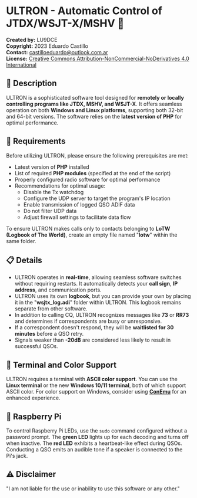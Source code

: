 # ULTRON - Automatic Control of JTDX/WSJT-X/MSHV 🤖

**Created by:** LU9DCE  
**Copyright:** 2023 Eduardo Castillo  
**Contact:** castilloeduardo@outlook.com.ar  
**License:** [Creative Commons Attribution-NonCommercial-NoDerivatives 4.0 International](https://creativecommons.org/licenses/by-nc-nd/4.0/)

## 📜 Description

ULTRON is a sophisticated software tool designed for **remotely or locally controlling programs like JTDX, MSHV, and WSJT-X**. It offers seamless operation on both **Windows and Linux platforms**, supporting both 32-bit and 64-bit versions. The software relies on the **latest version of PHP** for optimal performance.

## 🔧 Requirements

Before utilizing ULTRON, please ensure the following prerequisites are met:
- Latest version of **PHP** installed
- List of required **PHP modules** (specified at the end of the script)
- Properly configured radio software for optimal performance
- Recommendations for optimal usage:
  - Disable the Tx watchdog
  - Configure the UDP server to target the program's IP location
  - Enable transmission of logged QSO ADIF data
  - Do not filter UDP data
  - Adjust firewall settings to facilitate data flow

To ensure ULTRON makes calls only to contacts belonging to **LoTW (Logbook of The World)**, create an empty file named "**lotw**" within the same folder.

## 📋 Details

- ULTRON operates in **real-time**, allowing seamless software switches without requiring restarts. It automatically detects your **call sign**, **IP address**, and communication ports.
- ULTRON uses its own **logbook**, but you can provide your own by placing it in the "**wsjtx_log.adi**" folder within ULTRON. This logbook remains separate from other software.
- In addition to calling CQ, ULTRON recognizes messages like **73** or **RR73** and determines if correspondents are busy or unresponsive.
- If a correspondent doesn't respond, they will be **waitlisted for 30 minutes** before a QSO retry.
- Signals weaker than **-20dB** are considered less likely to result in successful QSOs.

## 🌈 Terminal and Color Support

ULTRON requires a terminal with **ASCII color support**. You can use the **Linux terminal** or the new **Windows 10/11 terminal**, both of which support ASCII color. For color support on Windows, consider using [**ConEmu**](https://conemu.github.io/) for an enhanced experience.

## 🍓 Raspberry Pi

To control Raspberry Pi LEDs, use the `sudo` command configured without a password prompt. The **green LED** lights up for each decoding and turns off when inactive. The **red LED** exhibits a heartbeat-like effect during QSOs. Conducting a QSO emits an audible tone if a speaker is connected to the Pi's jack.

## ⚠️ Disclaimer

"I am not liable for the use or inability to use this software or any other."
